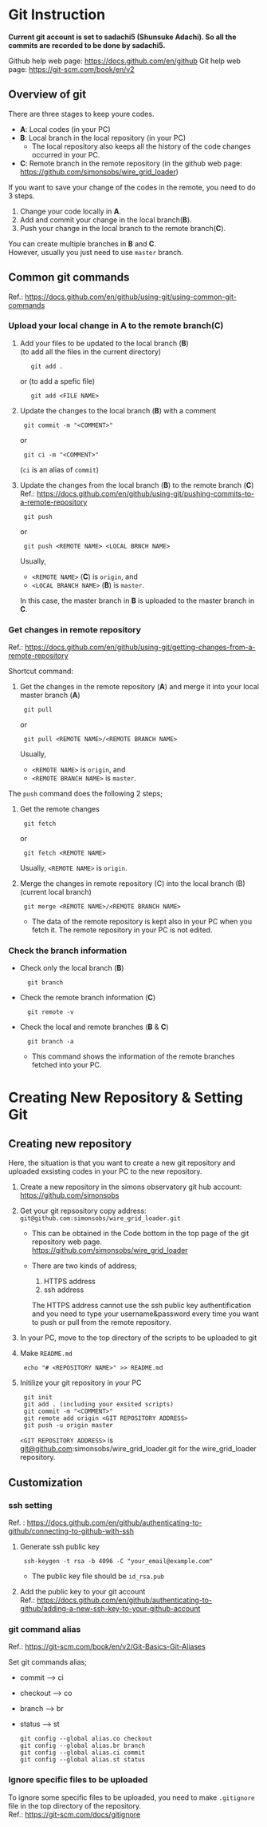 # Git Instruction
**Current git account is set to sadachi5 (Shunsuke Adachi).
So all the commits are recorded to be done by sadachi5.**

Github help web page: https://docs.github.com/en/github
Git help web page: https://git-scm.com/book/en/v2

## Overview of git
There are three stages to keep youre codes.
- **A**: Local codes (in your PC)
- **B**: Local branch in the local repository (in your PC)
    - The local repository also keeps all the history of the code changes occurred in your PC.
- **C**: Remote branch in the remote repository (in the github web page: https://github.com/simonsobs/wire_grid_loader)

If you want to save your change of the codes in the remote, 
you need to do 3 steps.

1. Change your code locally in **A**.
2. Add and commit your change in the local branch(**B**).
3. Push your change in the local branch to the remote branch(**C**).

You can create multiple branches in **B** and **C**.  
However, usually you just need to use ``master`` branch.

## Common git commands
Ref.: https://docs.github.com/en/github/using-git/using-common-git-commands

### Upload your local change in **A** to the remote branch(**C**)
1. Add your files to be updated to the local branch (**B**)  
   (to add all the files in the current directory)   

          git add .
          
    or (to add a spefic file)  

          git add <FILE NAME>

2. Update the changes to the local branch (**B**) with a comment  

        git commit -m "<COMMENT>"

    or  

        git ci -m "<COMMENT>"

    (``ci`` is an alias of ``commit``)
3. Update the changes from the local branch (**B**) to the remote branch (**C**)  
   Ref.: https://docs.github.com/en/github/using-git/pushing-commits-to-a-remote-repository  
  
        git push

    or

        git push <REMOTE NAME> <LOCAL BRNCH NAME>

    Usually,
     - ``<REMOTE NAME>`` (**C**) is ``origin``, and
     - ``<LOCAL BRANCH NAME>`` (**B**) is ``master``.

     In this case, the master branch in **B** is uploaded to the master branch in **C**.
  
### Get changes in remote repository
Ref.: https://docs.github.com/en/github/using-git/getting-changes-from-a-remote-repository  

Shortcut command:
1. Get the changes in the remote repository (**A**) and merge it into your local master branch (**A**)  
    
        git pull

    or

        git pull <REMOTE NAME>/<REMOTE BRANCH NAME>

    Usually,
     - ``<REMOTE NAME>`` is ``origin``, and 
     - ``<REMOTE BRANCH NAME>`` is ``master``.


The ``push`` command does the following 2 steps;
1. Get the remote changes  

        git fetch 
        
    or
        
        git fetch <REMOTE NAME>

    Usually, ``<REMOTE NAME>`` is ``origin``.

2. Merge the changes in remote repository (C) into the local branch (B) (current local branch)   

        git merge <REMOTE NAME>/<REMOTE BRANCH NAME>

    * The data of the remote repository is kept also in your PC when you fetch it. The remote repository in your PC is not edited.



### Check the branch information
- Check only the local branch (**B**)  

        git branch

- Check the remote branch information (**C**)  

        git remote -v

- Check the local and remote branches (**B** & **C**)  

        git branch -a

  * This command shows the information of the remote branches fetched into your PC.


    



# Creating New Repository & Setting Git
## Creating new repository
Here, the situation is that you want to create a new git repository and uploaded exsisting codes in your PC to the new repository.    

1. Create a new repository in the simons observatory git hub account: https://github.com/simonsobs

2. Get your git repsository copy address: ``git@github.com:simonsobs/wire_grid_loader.git``   
    - This can be obtained in the Code bottom in the top page of the git repository web page. https://github.com/simonsobs/wire_grid_loader
    - There are two kinds of address;
      1. HTTPS address
      2. ssh address  

      The HTTPS address cannot use the ssh public key authentification and you need to type your username&password every time you want to push or pull from the remote repository. 
      
    
    

3. In your PC, move to the top directory of the scripts to be uploaded to git   

4. Make ``README.md``

        echo "# <REPOSITORY NAME>" >> README.md

5. Initilize your git repository in your PC  

        git init
        git add . (including your exsited scripts)
        git commit -m "<COMMENT>"
        git remote add origin <GIT REPOSITORY ADDRESS>
        git push -u origin master

    ``<GIT REPOSITORY ADDRESS>`` is git@github.com:simonsobs/wire_grid_loader.git for the wire_grid_loader repository.

## Customization
### ssh setting
Ref. : https://docs.github.com/en/github/authenticating-to-github/connecting-to-github-with-ssh
        
1. Generate ssh public key

        ssh-keygen -t rsa -b 4096 -C "your_email@example.com"

   * The public key file should be ``id_rsa.pub``

2. Add the public key to your git account  
    Ref.: https://docs.github.com/en/github/authenticating-to-github/adding-a-new-ssh-key-to-your-github-account
    


### git command alias
Ref.: https://git-scm.com/book/en/v2/Git-Basics-Git-Aliases

Set git commands alias;
  - commit   --> ci
  - checkout --> co
  - branch   --> br
  - status   --> st

        git config --global alias.co checkout
        git config --global alias.br branch
        git config --global alias.ci commit
        git config --global alias.st status



### Ignore specific files to be uploaded
To ignore some specific files to be uploaded, you need to make ``.gitignore`` file in the top directory of the repository.  
Ref.: https://git-scm.com/docs/gitignore

